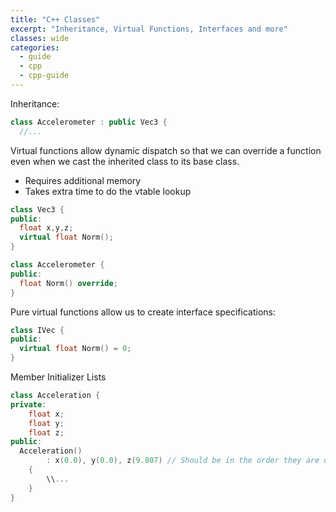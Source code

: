 ```yaml
---
title: "C++ Classes"
excerpt: "Inheritance, Virtual Functions, Interfaces and more"
classes: wide
categories:
  - guide
  - cpp
  - cpp-guide
---
```


Inheritance:
```cpp
class Accelerometer : public Vec3 { 
  //...
```

Virtual functions allow dynamic dispatch so that we can override a function even when we cast the inherited class to its base class.
* Requires additional memory
* Takes extra time to do the vtable lookup

```cpp
class Vec3 {
public:
  float x,y,z;
  virtual float Norm();
}

class Accelerometer {
public:
  float Norm() override;
}
```

Pure virtual functions allow us to create interface specifications:
```cpp
class IVec {
public:
  virtual float Norm() = 0;
}
```

Member Initializer Lists
```cpp
class Acceleration {
private:
	float x;
	float y;
	float z;
public:
  Acceleration()
		: x(0.0), y(0.0), z(9.807) // Should be in the order they are declared
	{
		\\...
	}
}
```

